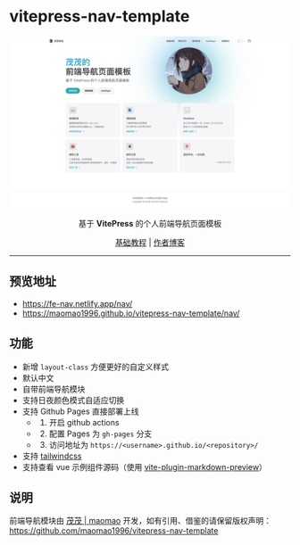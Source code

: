# vitepress-nav-template

<p align="center">
  <img src="https://raw.githubusercontent.com/maomao1996/picture/main/vitepress-nav-template/home.webp" alt="home" />
</p>
<p align="center"> 基于 <b>VitePress</b> 的个人前端导航页面模板 </p>
<p align='center'><a href="/guide.md">基础教程</a> | <a href="https://notes.fe-mm.com/">作者博客</a></p>

---

## 预览地址

- <https://fe-nav.netlify.app/nav/>
- <https://maomao1996.github.io/vitepress-nav-template/nav/>

## 功能

- 新增 `layout-class` 方便更好的自定义样式
- 默认中文
- 自带前端导航模块
- 支持日夜颜色模式自适应切换
- 支持 Github Pages 直接部署上线
  - 1. 开启 github actions
  - 2. 配置 Pages 为 `gh-pages` 分支
  - 3. 访问地址为 `https://<username>.github.io/<repository>/`
- 支持 [tailwindcss](https://github.com/tailwindlabs/tailwindcss)
- 支持查看 vue 示例组件源码（使用 [vite-plugin-markdown-preview](https://github.com/jaskang/vite-plugin-markdown-preview)）

## 说明

前端导航模块由 [茂茂 | maomao](https://github.com/maomao1996) 开发，如有引用、借鉴的请保留版权声明：<https://github.com/maomao1996/vitepress-nav-template>
